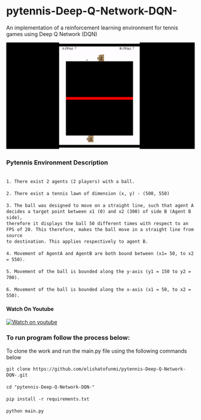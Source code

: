 # pytennis-Deep-Q-Network-DQN-
An implementation of a reinforcement learning environment for tennis games using Deep Q Network (DQN)


![gif](Video/pytennis.gif)


### Pytennis Environment Description

```

1. There exist 2 agents (2 players) with a ball.

2. There exist a tennis lawn of dimension (x, y) - (500, 550)

3. The ball was designed to move on a straight line, such that agent A decides a target point between x1 (0) and x2 (300) of side B (Agent B side), 
therefore it displays the ball 50 different times with respect to an FPS of 20. This therefore, makes the ball move in a straight line from source 
to destination. This applies respectively to agent B.

4. Movement of AgentA and AgentB are both bound between (x1= 50, to x2 = 550).

5. Movement of the ball is bounded along the y-axis (y1 = 150 to y2 = 700).

6. Movement of the ball is bounded along the x-axis (x1 = 50, to x2 = 550).

```


#### Watch On Youtube

[![Watch on youtube](https://img.youtube.com/vi/cMp_zF8zzsA/hqdefault.jpg)](https://youtu.be/cMp_zF8zzsA)


### To run program follow the process below:


To clone the work and run the main.py file using the following commands below

``` 
git clone https://github.com/elishatofunmi/pytennis-Deep-Q-Network-DQN-.git

cd "pytennis-Deep-Q-Network-DQN-"

pip install -r requirements.txt

python main.py

```



